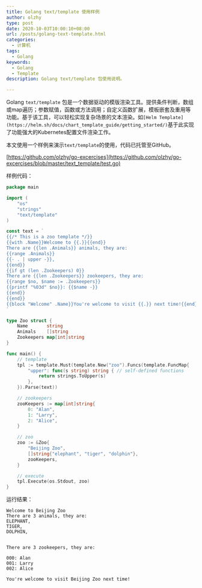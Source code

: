 ```yaml
---
title: Golang text/template 使用样例
author: olzhy
type: post
date: 2020-10-03T10:00:10+08:00
url: /posts/golang-text-template.html
categories:
  - 计算机
tags:
  - Golang
keywords:
  - Golang
  - Template
description: Golang text/template 包使用说明。

---
```

Golang `text/template` 包是一个数据驱动的模版渲染工具。提供条件判断，数组或map遍历；参数赋值，函数或方法调用；自定义函数扩展，模板嵌套及重用等功能。基于该工具，可以轻松实现复杂场景的文本渲染。如`[Helm Template](https://helm.sh/docs/chart_template_guide/getting_started/)`基于此实现了功能强大的Kubernetes配置文件渲染工作。

本文使用一个样例来演示`text/template`的使用，代码已托管至GitHub。

[https://github.com/olzhy/go-excercises](https://github.com/olzhy/go-excercises/blob/master/text_template/test.go)

样例代码：

```go
package main

import (
	"os"
	"strings"
	"text/template"
)

const text = `
{{/* This is a zoo template */}}
{{with .Name}}Welcome to {{.}}{{end}}
There are {{len .Animals}} animals, they are: 
{{range .Animals}}
{{- . | upper -}},
{{end}}
{{if gt (len .Zookeepers) 0}}
There are {{len .Zookeepers}} zookeepers, they are:
{{range $no, $name := .Zookeepers}}
{{printf "%03d" $no}}: {{$name -}}
{{end}}
{{end}}
{{block "Welcome" .Name}}You're welcome to visit {{.}} next time!{{end}}
`

type Zoo struct {
	Name       string
	Animals    []string
	Zookeepers map[int]string
}

func main() {
	// template
	tpl := template.Must(template.New("zoo").Funcs(template.FuncMap{
		"upper": func(s string) string { // self-defined functions
			return strings.ToUpper(s)
		},
	}).Parse(text))

	// zookeepers
	zooKeepers := map[int]string{
		0: "Alan",
		1: "Larry",
		2: "Alice",
	}

	// zoo
	zoo := &Zoo{
		"Beijing Zoo",
		[]string{"elephant", "tiger", "dolphin"},
		zooKeepers,
	}

	// execute
	tpl.Execute(os.Stdout, zoo)
}
```

运行结果：

```
Welcome to Beijing Zoo
There are 3 animals, they are: 
ELEPHANT,
TIGER,
DOLPHIN,


There are 3 zookeepers, they are:

000: Alan
001: Larry
002: Alice

You're welcome to visit Beijing Zoo next time!
```
